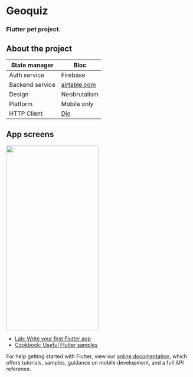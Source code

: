 # Geoquiz

### Flutter pet project.

## About the project

| State manager   | Bloc                                       |
|-----------------|--------------------------------------------|
| Auth service    | Firebase                                   |
| Backend service | [airtable.com](https://airtable.com/)      |
| Design          | Neobrutalism                               |
| Platform        | Mobile only                                |
| HTTP Client     | [Dio](https://github.com/flutterchina/dio) |

## App screens

<img src="https://user-images.githubusercontent.com/36426291/179362087-29a213d2-7e4b-4c91-a95d-5c11c5772ab8.png" width="250" height="500">

- [Lab: Write your first Flutter app](https://flutter.dev/docs/get-started/codelab)
- [Cookbook: Useful Flutter samples](https://flutter.dev/docs/cookbook)

For help getting started with Flutter, view our
[online documentation](https://flutter.dev/docs), which offers tutorials,
samples, guidance on mobile development, and a full API reference.
